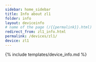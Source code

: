 ```yaml
---
sidebar: home_sidebar
title: Info about zl1
folder: info
layout: deviceinfo
# name of the page (/{{permalink}}.html)
redirect_from: zl1_info.html
permalink: /devices/zl1/
device: zl1
---
```

{% include templates/device_info.md %}

